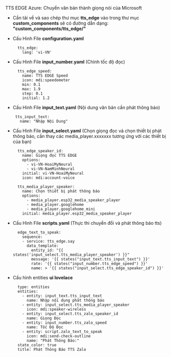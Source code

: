 TTS EDGE Azure: Chuyển văn bản thành giọng nói của Microsoft

- Cần tải về và sao chép thư mục <b>tts_edge</b> vào trong thư mục <b>custom_components</b> sẽ có đường dẫn dạng: <b>"custom_components/tts_edge/"</b>


- Cấu Hình File <b>configuration.yaml</b>
    
        tts_edge:
          lang: 'vi-VN'
    
- Cấu Hình File <b>input_number.yaml</b> (Chỉnh tốc độ đọc)


        tts_edge_speed:
          name: TTS EDGE Speed
          icon: mdi:speedometer
          min: 0.1
          max: 1.9
          step: 0.1
          initial: 1.2


 - Cấu Hình File <b>input_text.yaml</b> (Nội dung văn bản cần phát thông báo)
 
        tts_input_text:
          name: "Nhập Nội Dung"

- Cấu Hình File <b>input_select.yaml</b> (Chọn giọng đọc vả chọn thiết bị phát thông báo, cần thay các media_player.xxxxxxx tương ứng với các thiết bị của bạn)

        tts_edge_speaker_id:
          name: Giọng đọc TTS EDGE
          options:
            - vi-VN-HoaiMyNeural
            - vi-VN-NamMinhNeural
          initial: vi-VN-HoaiMyNeural
          icon: mdi:account-voice

        tts_media_player_speaker:
          name: Chọn thiết bị phát thông báo
          options:
            - media_player.esp32_media_speaker_player
            - media_player.googlehome
            - media_player.googlehome_mini
          initial: media_player.esp32_media_speaker_player


- Cấu Hình File <b>scripts.yaml</b> (Thực thi chuyển đổi và phát thông báo tts)
  
        edge_text_to_speak:
          sequence:  
          - service: tts_edge.say
            data_template:
              entity_id: "{{ states('input_select.tts_media_player_speaker') }}"
              message: '{{ states("input_text.tts_input_text") }}'
              rate: '{{ states("input_number.tts_edge_speed") }}'
              name: > '{{ states("input_select.tts_edge_speaker_id") }}'

- Cấu hình entities <b>ui lovelace</b>

        type: entities
        entities:
          - entity: input_text.tts_input_text
            name: Nhập nội dung phát thông báo
          - entity: input_select.tts_media_player_speaker
            icon: mdi:speaker-wireless
          - entity: input_select.tts_zalo_speaker_id
            name: Giọng Đọc
          - entity: input_number.tts_zalo_speed
            name: Tốc Độ Đọc
          - entity: script.zalo_text_to_speak
            icon: mdi:send-check-outline
            name: "Phát Thông Báo:"
        state_color: true
        title: Phát Thông Báo TTS Zalo

